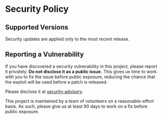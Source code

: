# Security Policy

## Supported Versions

Security updates are applied only to the most recent release.

## Reporting a Vulnerability

If you have discovered a security vulnerability in this project, please report
it privately. **Do not disclose it as a public issue.** This gives us time to
work with you to fix the issue before public exposure, reducing the chance that
the exploit will be used before a patch is released.

Please disclose it at [security advisory](https://github.com/RustCrypto/formats/security/advisories/new).

This project is maintained by a team of volunteers on a reasonable-effort basis.
As such, please give us at least 90 days to work on a fix before public exposure.
